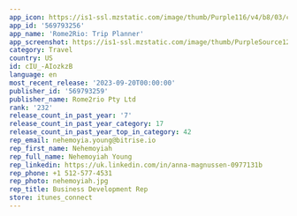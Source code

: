 ```yaml
---
app_icon: https://is1-ssl.mzstatic.com/image/thumb/Purple116/v4/b8/03/cf/b803cfe0-75b4-7f36-d6d7-6676c969e8f2/AppIcon-0-1x_U007emarketing-0-7-0-85-220-0.png/1024x1024bb.png
app_id: '569793256'
app_name: 'Rome2Rio: Trip Planner'
app_screenshot: https://is1-ssl.mzstatic.com/image/thumb/PurpleSource126/v4/b4/e9/63/b4e9639c-9cbb-b493-eaf4-4b9f09b07d64/1ac8595a-a2d4-4b67-ba37-d9dd5e9d62e3_1-6.5-rome-naples-search.png/1242x2688bb.png
category: Travel
country: US
id: cIU_-AIozkzB
language: en
most_recent_release: '2023-09-20T00:00:00'
publisher_id: '569793259'
publisher_name: Rome2rio Pty Ltd
rank: '232'
release_count_in_past_year: '7'
release_count_in_past_year_category: 17
release_count_in_past_year_top_in_category: 42
rep_email: nehemoyia.young@bitrise.io
rep_first_name: Nehemoyiah
rep_full_name: Nehemoyiah Young
rep_linkedin: https://uk.linkedin.com/in/anna-magnussen-0977131b
rep_phone: +1 512-577-4531
rep_photo: nehemoyiah.jpg
rep_title: Business Development Rep
store: itunes_connect
---
```

